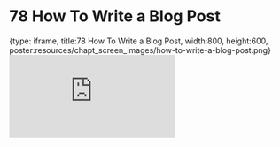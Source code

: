 # 78 How To Write a Blog Post
 
{type: iframe, title:78 How To Write a Blog Post, width:800, height:600, poster:resources/chapt_screen_images/how-to-write-a-blog-post.png}
![](https://datatrail-jhu.github.io/DataTrail/no_toc/how-to-write-a-blog-post.html)
 

 
